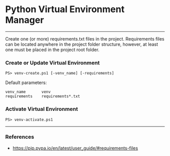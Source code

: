 # Python Virtual Environment Manager

---

Create one (or more) requirements.txt files in the project.  Requirements files can be located anywhere in the project folder structure, however, at least one must be placed in the project root folder.

### Create or Update Virtual Environment

    PS> venv-create.ps1 [-venv_name] [-requirements]

Default parameters:

    venv_name       venv
    requirements    requirements*.txt

### Activate Virtual Environment

    PS> venv-activate.ps1

---

### References
- https://pip.pypa.io/en/latest/user_guide/#requirements-files

